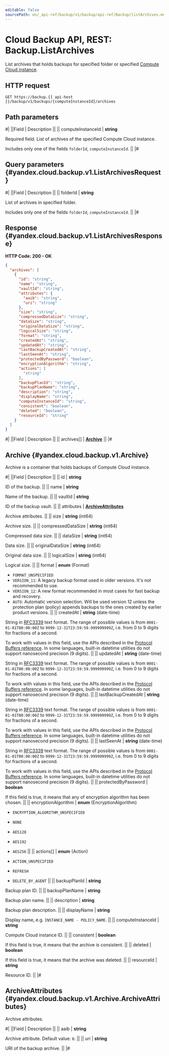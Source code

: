 ```yaml
---
editable: false
sourcePath: en/_api-ref/backup/v1/backup/api-ref/Backup/listArchives.md
---
```


# Cloud Backup API, REST: Backup.ListArchives

List archives that holds backups for specified folder or
specified [Compute Cloud instance](/docs/backup/concepts/vm-connection#os).

## HTTP request

```
GET https://backup.{{ api-host }}/backup/v1/backups/{computeInstanceId}/archives
```

## Path parameters

#|
||Field | Description ||
|| computeInstanceId | **string**

Required field. List of archives of the specified Compute Cloud instance.

Includes only one of the fields `folderId`, `computeInstanceId`. ||
|#

## Query parameters {#yandex.cloud.backup.v1.ListArchivesRequest}

#|
||Field | Description ||
|| folderId | **string**

List of archives in specified folder.

Includes only one of the fields `folderId`, `computeInstanceId`. ||
|#

## Response {#yandex.cloud.backup.v1.ListArchivesResponse}

**HTTP Code: 200 - OK**

```json
{
  "archives": [
    {
      "id": "string",
      "name": "string",
      "vaultId": "string",
      "attributes": {
        "aaib": "string",
        "uri": "string"
      },
      "size": "string",
      "compressedDataSize": "string",
      "dataSize": "string",
      "originalDataSize": "string",
      "logicalSize": "string",
      "format": "string",
      "createdAt": "string",
      "updatedAt": "string",
      "lastBackupCreatedAt": "string",
      "lastSeenAt": "string",
      "protectedByPassword": "boolean",
      "encryptionAlgorithm": "string",
      "actions": [
        "string"
      ],
      "backupPlanId": "string",
      "backupPlanName": "string",
      "description": "string",
      "displayName": "string",
      "computeInstanceId": "string",
      "consistent": "boolean",
      "deleted": "boolean",
      "resourceId": "string"
    }
  ]
}
```

#|
||Field | Description ||
|| archives[] | **[Archive](#yandex.cloud.backup.v1.Archive)** ||
|#

## Archive {#yandex.cloud.backup.v1.Archive}

Archive is a container that holds backups of Compute Cloud instance.

#|
||Field | Description ||
|| id | **string**

ID of the backup. ||
|| name | **string**

Name of the backup. ||
|| vaultId | **string**

ID of the backup vault. ||
|| attributes | **[ArchiveAttributes](#yandex.cloud.backup.v1.Archive.ArchiveAttributes)**

Archive attributes. ||
|| size | **string** (int64)

Archive size. ||
|| compressedDataSize | **string** (int64)

Compressed data size. ||
|| dataSize | **string** (int64)

Data size. ||
|| originalDataSize | **string** (int64)

Original data size. ||
|| logicalSize | **string** (int64)

Logical size. ||
|| format | **enum** (Format)

- `FORMAT_UNSPECIFIED`
- `VERSION_11`: A legacy backup format used in older versions. It's not recommended to use.
- `VERSION_12`: A new format recommended in most cases for fast backup and recovery.
- `AUTO`: Automatic version selection. Will be used version 12 unless the protection
plan (policy) appends backups to the ones created by earlier product
versions. ||
|| createdAt | **string** (date-time)

String in [RFC3339](https://www.ietf.org/rfc/rfc3339.txt) text format. The range of possible values is from
`0001-01-01T00:00:00Z` to `9999-12-31T23:59:59.999999999Z`, i.e. from 0 to 9 digits for fractions of a second.

To work with values in this field, use the APIs described in the
[Protocol Buffers reference](https://developers.google.com/protocol-buffers/docs/reference/overview).
In some languages, built-in datetime utilities do not support nanosecond precision (9 digits). ||
|| updatedAt | **string** (date-time)

String in [RFC3339](https://www.ietf.org/rfc/rfc3339.txt) text format. The range of possible values is from
`0001-01-01T00:00:00Z` to `9999-12-31T23:59:59.999999999Z`, i.e. from 0 to 9 digits for fractions of a second.

To work with values in this field, use the APIs described in the
[Protocol Buffers reference](https://developers.google.com/protocol-buffers/docs/reference/overview).
In some languages, built-in datetime utilities do not support nanosecond precision (9 digits). ||
|| lastBackupCreatedAt | **string** (date-time)

String in [RFC3339](https://www.ietf.org/rfc/rfc3339.txt) text format. The range of possible values is from
`0001-01-01T00:00:00Z` to `9999-12-31T23:59:59.999999999Z`, i.e. from 0 to 9 digits for fractions of a second.

To work with values in this field, use the APIs described in the
[Protocol Buffers reference](https://developers.google.com/protocol-buffers/docs/reference/overview).
In some languages, built-in datetime utilities do not support nanosecond precision (9 digits). ||
|| lastSeenAt | **string** (date-time)

String in [RFC3339](https://www.ietf.org/rfc/rfc3339.txt) text format. The range of possible values is from
`0001-01-01T00:00:00Z` to `9999-12-31T23:59:59.999999999Z`, i.e. from 0 to 9 digits for fractions of a second.

To work with values in this field, use the APIs described in the
[Protocol Buffers reference](https://developers.google.com/protocol-buffers/docs/reference/overview).
In some languages, built-in datetime utilities do not support nanosecond precision (9 digits). ||
|| protectedByPassword | **boolean**

If this field is true, it means that any of encryption algorithm
has been chosen. ||
|| encryptionAlgorithm | **enum** (EncryptionAlgorithm)

- `ENCRYPTION_ALGORITHM_UNSPECIFIED`
- `NONE`
- `AES128`
- `AES192`
- `AES256` ||
|| actions[] | **enum** (Action)

- `ACTION_UNSPECIFIED`
- `REFRESH`
- `DELETE_BY_AGENT` ||
|| backupPlanId | **string**

Backup plan ID. ||
|| backupPlanName | **string**

Backup plan name. ||
|| description | **string**

Backup plan description. ||
|| displayName | **string**

Display name, e.g. `INSTANCE_NAME - POLICY_NAME`. ||
|| computeInstanceId | **string**

Compute Cloud instance ID. ||
|| consistent | **boolean**

If this field is true, it means that the archive is consistent. ||
|| deleted | **boolean**

If this field is true, it means that the archive was deleted. ||
|| resourceId | **string**

Resource ID. ||
|#

## ArchiveAttributes {#yandex.cloud.backup.v1.Archive.ArchiveAttributes}

Archive attributes.

#|
||Field | Description ||
|| aaib | **string**

Archive attribute. Default value: `0`. ||
|| uri | **string**

URI of the backup archive. ||
|#